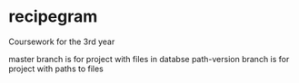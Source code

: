 # recipegram
Coursework for the 3rd year

master branch is for project with files in databse
path-version branch is for project with paths to files
